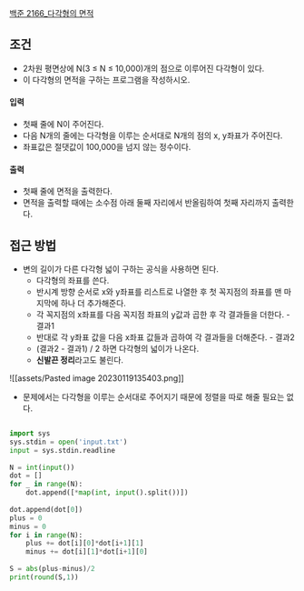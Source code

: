 

[백준 2166_다각형의 면적](https://www.acmicpc.net/problem/2166)



## 조건

- 2차원 평면상에 N(3 ≤ N ≤ 10,000)개의 점으로 이루어진 다각형이 있다. 
- 이 다각형의 면적을 구하는 프로그램을 작성하시오.



#### 입력

- 첫째 줄에 N이 주어진다. 
- 다음 N개의 줄에는 다각형을 이루는 순서대로 N개의 점의 x, y좌표가 주어진다. 
- 좌표값은 절댓값이 100,000을 넘지 않는 정수이다.


#### 출력

- 첫째 줄에 면적을 출력한다. 
- 면적을 출력할 때에는 소수점 아래 둘째 자리에서 반올림하여 첫째 자리까지 출력한다.




## 접근 방법

- 변의 길이가 다른 다각형 넓이 구하는 공식을 사용하면 된다.
	-  다각형의 좌표를 쓴다.
	- 반시계 방향 순서로 x와 y좌표를 리스트로 나열한 후 첫 꼭지점의 좌표를 맨 마지막에 하나 더 추가해준다.
	- 각 꼭지점의 x좌표를 다음 꼭지점 좌표의 y값과 곱한 후 각 결과들을 더한다. - 결과1
	- 반대로 각 y좌표 값을 다음 x좌표 값들과 곱하여 각 결과들을 더해준다. - 결과2
	- (결과2 - 결과1) / 2 하면 다각형의 넓이가 나온다.
	- **신발끈 정리**라고도 불린다.

![[assets/Pasted image 20230119135403.png]]

- 문제에서는 다각형을 이루는 순서대로 주어지기 때문에 정렬을 따로 해줄 필요는 없다.


```python

import sys  
sys.stdin = open('input.txt')  
input = sys.stdin.readline  
  
N = int(input())  
dot = []  
for _ in range(N):  
    dot.append([*map(int, input().split())])  
  
dot.append(dot[0])  
plus = 0  
minus = 0  
for i in range(N):  
    plus += dot[i][0]*dot[i+1][1]  
    minus += dot[i][1]*dot[i+1][0]  
  
S = abs(plus-minus)/2  
print(round(S,1))
```
